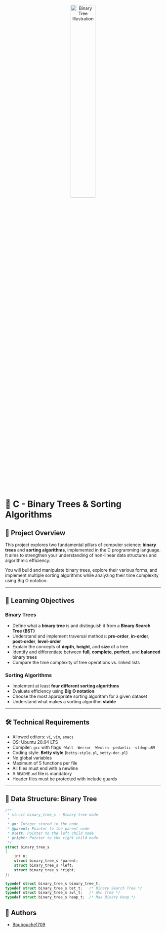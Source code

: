 <p align="center">
  <img src="https://github.com/user-attachments/assets/7d564981-cb81-43e7-819a-25ffcfc5bd72" width="40%" height="40%" alt="Binary Tree Illustration"/>
</p>

# 🌲 C - Binary Trees & Sorting Algorithms

## 🧠 Project Overview

This project explores two fundamental pillars of computer science: **binary trees** and **sorting algorithms**, implemented in the C programming language. It aims to strengthen your understanding of non-linear data structures and algorithmic efficiency.

You will build and manipulate binary trees, explore their various forms, and implement multiple sorting algorithms while analyzing their time complexity using Big O notation.

---

## 🎯 Learning Objectives

### Binary Trees
- Define what a **binary tree** is and distinguish it from a **Binary Search Tree (BST)**
- Understand and implement traversal methods: **pre-order**, **in-order**, **post-order**, **level-order**
- Explain the concepts of **depth**, **height**, and **size** of a tree
- Identify and differentiate between **full**, **complete**, **perfect**, and **balanced** binary trees
- Compare the time complexity of tree operations vs. linked lists

### Sorting Algorithms
- Implement at least **four different sorting algorithms**
- Evaluate efficiency using **Big O notation**
- Choose the most appropriate sorting algorithm for a given dataset
- Understand what makes a sorting algorithm **stable**

---

## 🛠 Technical Requirements

- Allowed editors: `vi`, `vim`, `emacs`
- OS: Ubuntu 20.04 LTS
- Compiler: `gcc` with flags `-Wall -Werror -Wextra -pedantic -std=gnu89`
- Coding style: **Betty style** (`betty-style.pl`, `betty-doc.pl`)
- No global variables
- Maximum of 5 functions per file
- All files must end with a newline
- A `README.md` file is mandatory
- Header files must be protected with include guards

---

## 🌳 Data Structure: Binary Tree

```c
/**
 * struct binary_tree_s - Binary tree node
 *
 * @n: Integer stored in the node
 * @parent: Pointer to the parent node
 * @left: Pointer to the left child node
 * @right: Pointer to the right child node
 */
struct binary_tree_s
{
    int n;
    struct binary_tree_s *parent;
    struct binary_tree_s *left;
    struct binary_tree_s *right;
};

typedef struct binary_tree_s binary_tree_t;
typedef struct binary_tree_s bst_t;   /* Binary Search Tree */
typedef struct binary_tree_s avl_t;   /* AVL Tree */
typedef struct binary_tree_s heap_t;  /* Max Binary Heap */
```

 ## 👥 Authors
- [Boubouche1709](https://github.com/Boubouche1709)
